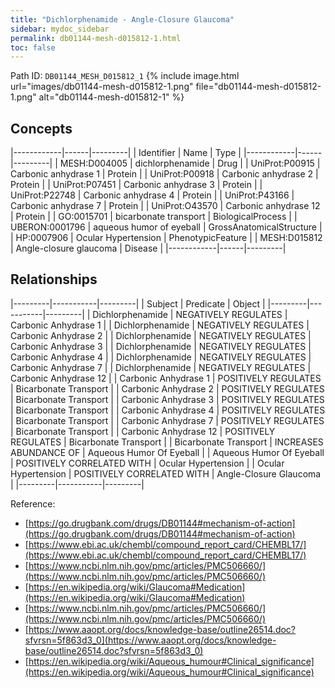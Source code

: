 ```yaml
---
title: "Dichlorphenamide - Angle-Closure Glaucoma"
sidebar: mydoc_sidebar
permalink: db01144-mesh-d015812-1.html
toc: false 
---
```



Path ID: `DB01144_MESH_D015812_1`
{% include image.html url="images/db01144-mesh-d015812-1.png" file="db01144-mesh-d015812-1.png" alt="db01144-mesh-d015812-1" %}

## Concepts

|------------|------|---------|
| Identifier | Name | Type    |
|------------|------|---------|
| MESH:D004005 | dichlorphenamide | Drug |
| UniProt:P00915 | Carbonic anhydrase 1 | Protein |
| UniProt:P00918 | Carbonic anhydrase 2 | Protein |
| UniProt:P07451 | Carbonic anhydrase 3 | Protein |
| UniProt:P22748 | Carbonic anhydrase 4 | Protein |
| UniProt:P43166 | Carbonic anhydrase 7 | Protein |
| UniProt:O43570 | Carbonic anhydrase 12 | Protein |
| GO:0015701 | bicarbonate transport | BiologicalProcess |
| UBERON:0001796 | aqueous humor of eyeball | GrossAnatomicalStructure |
| HP:0007906 | Ocular Hypertension | PhenotypicFeature |
| MESH:D015812 | Angle-closure glaucoma | Disease |
|------------|------|---------|

## Relationships

|---------|-----------|---------|
| Subject | Predicate | Object  |
|---------|-----------|---------|
| Dichlorphenamide | NEGATIVELY REGULATES | Carbonic Anhydrase 1 |
| Dichlorphenamide | NEGATIVELY REGULATES | Carbonic Anhydrase 2 |
| Dichlorphenamide | NEGATIVELY REGULATES | Carbonic Anhydrase 3 |
| Dichlorphenamide | NEGATIVELY REGULATES | Carbonic Anhydrase 4 |
| Dichlorphenamide | NEGATIVELY REGULATES | Carbonic Anhydrase 7 |
| Dichlorphenamide | NEGATIVELY REGULATES | Carbonic Anhydrase 12 |
| Carbonic Anhydrase 1 | POSITIVELY REGULATES | Bicarbonate Transport |
| Carbonic Anhydrase 2 | POSITIVELY REGULATES | Bicarbonate Transport |
| Carbonic Anhydrase 3 | POSITIVELY REGULATES | Bicarbonate Transport |
| Carbonic Anhydrase 4 | POSITIVELY REGULATES | Bicarbonate Transport |
| Carbonic Anhydrase 7 | POSITIVELY REGULATES | Bicarbonate Transport |
| Carbonic Anhydrase 12 | POSITIVELY REGULATES | Bicarbonate Transport |
| Bicarbonate Transport | INCREASES ABUNDANCE OF | Aqueous Humor Of Eyeball |
| Aqueous Humor Of Eyeball | POSITIVELY CORRELATED WITH | Ocular Hypertension |
| Ocular Hypertension | POSITIVELY CORRELATED WITH | Angle-Closure Glaucoma |
|---------|-----------|---------|

Reference: 
  - [https://go.drugbank.com/drugs/DB01144#mechanism-of-action](https://go.drugbank.com/drugs/DB01144#mechanism-of-action)
  - [https://www.ebi.ac.uk/chembl/compound_report_card/CHEMBL17/](https://www.ebi.ac.uk/chembl/compound_report_card/CHEMBL17/)
  - [https://www.ncbi.nlm.nih.gov/pmc/articles/PMC506660/](https://www.ncbi.nlm.nih.gov/pmc/articles/PMC506660/)
  - [https://en.wikipedia.org/wiki/Glaucoma#Medication](https://en.wikipedia.org/wiki/Glaucoma#Medication)
  - [https://www.ncbi.nlm.nih.gov/pmc/articles/PMC506660/](https://www.ncbi.nlm.nih.gov/pmc/articles/PMC506660/)
  - [https://www.aaopt.org/docs/knowledge-base/outline26514.doc?sfvrsn=5f863d3_0](https://www.aaopt.org/docs/knowledge-base/outline26514.doc?sfvrsn=5f863d3_0)
  - [https://en.wikipedia.org/wiki/Aqueous_humour#Clinical_significance](https://en.wikipedia.org/wiki/Aqueous_humour#Clinical_significance)
